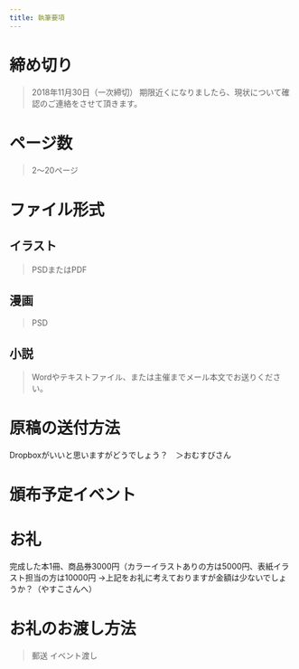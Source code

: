 ```yaml
---
title: 執筆要項
---
```


# 締め切り
>2018年11月30日（一次締切）
>期限近くになりましたら、現状について確認のご連絡をさせて頂きます。

# ページ数
>2〜20ページ

# ファイル形式

## イラスト
>PSDまたはPDF

## 漫画
>PSD

## 小説
>Wordやテキストファイル、または主催までメール本文でお送りください。


# 原稿の送付方法

Dropboxがいいと思いますがどうでしょう？　＞おむすびさん


# 頒布予定イベント

# お礼
完成した本1冊、商品券3000円（カラーイラストありの方は5000円、表紙イラスト担当の方は10000円
→上記をお礼に考えておりますが金額は少ないでしょうか？（やすこさんへ）

# お礼のお渡し方法
>郵送
>イベント渡し
 
